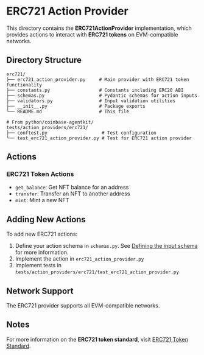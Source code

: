 # ERC721 Action Provider

This directory contains the **ERC721ActionProvider** implementation, which provides actions to interact with **ERC721 tokens** on EVM-compatible networks.

## Directory Structure

```
erc721/
├── erc721_action_provider.py     # Main provider with ERC721 token functionality
├── constants.py                  # Constants including ERC20 ABI
├── schemas.py                    # Pydantic schemas for action inputs
├── validators.py                 # Input validation utilities
├── __init__.py                   # Package exports
└── README.md                     # This file

# From python/coinbase-agentkit/
tests/action_providers/erc721/
├── conftest.py                    # Test configuration
└── test_erc721_action_provider.py # Test for ERC721 action provider
```

## Actions

### ERC721 Token Actions

- `get_balance`: Get NFT balance for an address
- `transfer`: Transfer an NFT to another address
- `mint`: Mint a new NFT

## Adding New Actions

To add new ERC721 actions:

1. Define your action schema in `schemas.py`. See [Defining the input schema](https://github.com/coinbase/agentkit/blob/main/CONTRIBUTING-PYTHON.md#defining-the-input-schema) for more information.
2. Implement the action in `erc721_action_provider.py`
3. Implement tests in `tests/action_providers/erc721/test_erc721_action_provider.py`

## Network Support

The ERC721 provider supports all EVM-compatible networks.

## Notes

For more information on the **ERC721 token standard**, visit [ERC721 Token Standard](https://ethereum.org/en/developers/docs/standards/tokens/erc-721/).

